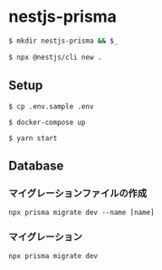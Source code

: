 # nestjs-prisma

```bash
$ mkdir nestjs-prisma && $_

$ npx @nestjs/cli new .
```

## Setup

```console
$ cp .env.sample .env

$ docker-compose up

$ yarn start
```

## Database

### マイグレーションファイルの作成

```
npx prisma migrate dev --name [name]
```

### マイグレーション

```
npx prisma migrate dev
```
